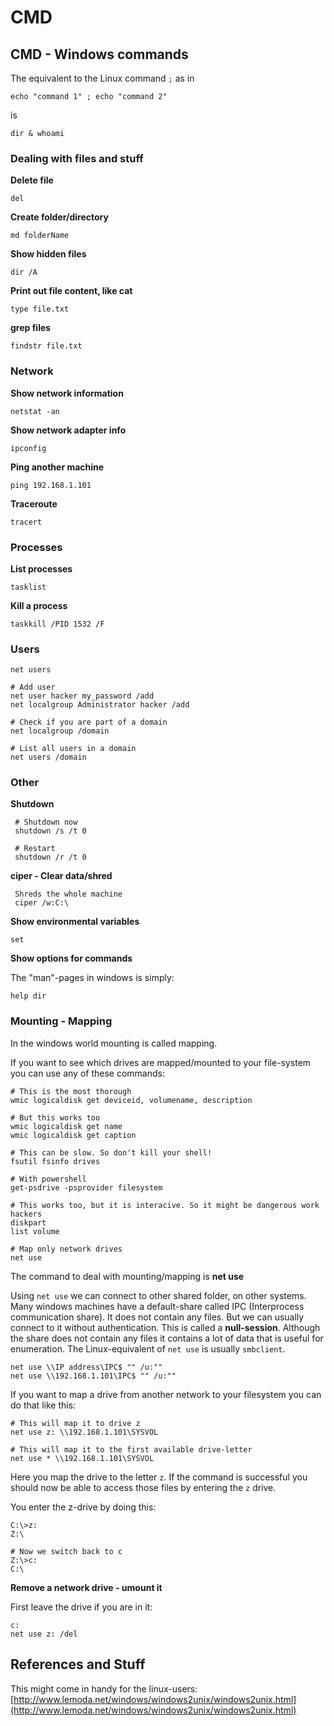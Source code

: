 # CMD

## CMD - Windows commands

The equivalent to the Linux command `;` as in

```text
echo "command 1" ; echo "command 2"
```

is

```text
dir & whoami
```

### Dealing with files and stuff

**Delete file**

```text
del
```

**Create folder/directory**

```text
md folderName
```

**Show hidden files**

```text
dir /A
```

**Print out file content, like cat**

```text
type file.txt
```

**grep files**

```text
findstr file.txt
```

### Network

**Show network information**

`netstat -an`

**Show network adapter info**

`ipconfig`

**Ping another machine**

`ping 192.168.1.101`

**Traceroute**

`tracert`

### Processes

**List processes**

`tasklist`

**Kill a process**

`taskkill /PID 1532 /F`

### Users

```text
net users

# Add user
net user hacker my_password /add
net localgroup Administrator hacker /add

# Check if you are part of a domain
net localgroup /domain

# List all users in a domain
net users /domain
```

### Other

**Shutdown**

```text
 # Shutdown now
 shutdown /s /t 0

 # Restart
 shutdown /r /t 0
```

**ciper - Clear data/shred**

```text
 Shreds the whole machine
 ciper /w:C:\
```

**Show environmental variables**

```text
set
```

**Show options for commands**

The "man"-pages in windows is simply:

```text
help dir
```

### Mounting - Mapping

In the windows world mounting is called mapping.

If you want to see which drives are mapped/mounted to your file-system you can use any of these commands:

```text
# This is the most thorough
wmic logicaldisk get deviceid, volumename, description

# But this works too
wmic logicaldisk get name
wmic logicaldisk get caption

# This can be slow. So don't kill your shell!
fsutil fsinfo drives

# With powershell
get-psdrive -psprovider filesystem

# This works too, but it is interacive. So it might be dangerous work hackers
diskpart
list volume

# Map only network drives
net use
```

The command to deal with mounting/mapping is **net use**

Using `net use` we can connect to other shared folder, on other systems. Many windows machines have a default-share called IPC \(Interprocess communication share\). It does not contain any files. But we can usually connect to it without authentication. This is called a **null-session**. Although the share does not contain any files it contains a lot of data that is useful for enumeration. The Linux-equivalent of `net use` is usually `smbclient`.

```text
net use \\IP address\IPC$ "" /u:""
net use \\192.168.1.101\IPC$ "" /u:""
```

If you want to map a drive from another network to your filesystem you can do that like this:

```text
# This will map it to drive z
net use z: \\192.168.1.101\SYSVOL

# This will map it to the first available drive-letter
net use * \\192.168.1.101\SYSVOL
```

Here you map the drive to the letter `z`. If the command is successful you should now be able to access those files by entering the `z` drive.

You enter the z-drive by doing this:

```text
C:\>z:
Z:\

# Now we switch back to c
Z:\>c:
C:\
```

 **Remove a network drive - umount it**

First leave the drive if you are in it:

```text
c:
net use z: /del
```

## References and Stuff

This might come in handy for the linux-users: [http://www.lemoda.net/windows/windows2unix/windows2unix.html](http://www.lemoda.net/windows/windows2unix/windows2unix.html)

